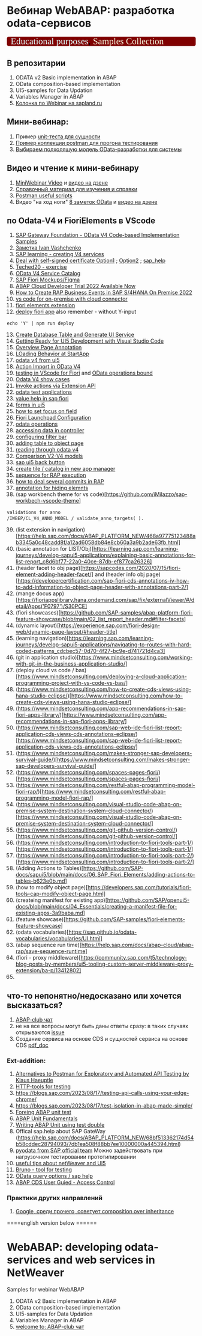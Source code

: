 # Вебинар WebABAP: разработка odata-сервисов
<img src="https://github.com/OlegBash599/WebABAP_samples/blob/master/lbl.svg"/>

## В репозитарии
1) ODATA v2 Basic implementation in ABAP
2) OData composition-based implementation
3) UI5-samples for Data Updation
4) Variables Manager in ABAP
5) [Колонка по Webinar на sapland.ru](https://sappro.sapland.ru/author-column/20772)

## Мини-вебинар:
1) Пример [unit-теста для сущности](https://github.com/OlegBash599/WebABAP_samples/blob/master/src/zwa003/zcl_wa003_var_head_feed.clas.testclasses.abap)
2) [Пример коллекции postman для прогона тестирования](https://github.com/OlegBash599/WebABAP_samples/tree/master/PostMan_samples)
3) [Выбираем подходящую модель OData-разработки для системы](https://blogs.sap.com/2022/01/22/howto-odata-high-level-overview/)
   


## Видео и чтение к мини-вебинару
1) [MiniWebinar Video](https://sappro.sapland.ru/kb/webinars/testirovanie-crudq-operatsii-v-sap-gateway-i-unit-testirovanie-v-odata-v2.html) и [видео на дзене](https://dzen.ru/video/watch/6654c9d27e3fa971932db30d)
2) [Справочный материал для изучения и справки](https://www.olegbash.ru/WebABAP/MiniWebinar_ODATAtesting.zip)
3) [Postman useful scripts](https://blogs.aboutatul.in/some-common-test-scripts-in-postman)
4) Видео "на ход ноги" [8 заметок OData](https://sappro.sapland.ru/publications/sap-gateway-odata-8-poleznyh-zametok-na-hod-nogi.html) и [видео на дзене](https://dzen.ru/video/watch/6654d7b65b3bc47acbf0f6c1)

## по Odata-V4 и FioriElements в VScode
1) [SAP Gateway Foundation - OData V4 Code-based Implementation Samples](https://github.com/SAP-samples/gateway-odata-v4)
2) [Заметка Ivan Vashchenko](https://github.com/Via04/odatav4-guide)
3) [SAP learning - creating V4 services](https://learning.sap.com/learning-journeys/getting-started-with-creating-an-sap-fiori-elements-app-based-on-an-odata-v4-rap-service/creating-an-odata-v4-service)
4) [Deal with self-signed certificate Option1](https://stackoverflow.com/questions/36506539/how-do-i-get-visual-studio-code-to-trust-our-self-signed-proxy-certificate) ; [Option2](https://stackoverflow.com/questions/75784380/how-to-provide-vs-code-with-a-self-signed-certificate-in-order-to-connect-with-s) ; [sap_help](https://help.sap.com/docs/SAP_FIORI_tools/17d50220bcd848aa854c9c182d65b699/4b318bede7eb4021a8be385c46c74045.html?locale=en-US)
5) [Teched20 - exercise](https://github.com/SAP-archive/teched2020-DEV260/tree/main/exercises/ex0)
6) [OData V4 Service Catalog](https://community.sap.com/t5/technology-blogs-by-sap/odata-v4-service-catalog/ba-p/13477068)
7) [SAP Fiori Mockups/Figma](https://www.youtube.com/watch?v=OozwNvecMWc)
8) [ABAP Cloud Developer Trial 2022 Available Now](https://community.sap.com/t5/technology-blogs-by-sap/abap-cloud-developer-trial-2022-available-now/ba-p/13598069)
9) [How to Create RAP Business Events in SAP S/4HANA On Premise 2022](https://community.sap.com/t5/technology-blogs-by-sap/how-to-create-rap-business-events-in-sap-s-4hana-on-premise-2022/ba-p/13553312)
10) [vs code for on-premise with cloud connector](https://www.mindsetconsulting.com/visual-studio-code-abap-on-premise-system-destination-system-cloud-connector/)
11) [fiori elements extension](https://sapui5.hana.ondemand.com/#/topic/dd78acad2f164560ad6b0e24ed2cd8ee)
12) [deploy fiori app](https://github.com/SAP/open-ux-tools/tree/main/packages/deploy-tooling#configuration-with-logging-enabled)
also remember - without Y-input
```
echo 'Y' | npm run deploy
```
13) [Create Database Table and Generate UI Service](https://developers.sap.com/tutorials/abap-environment-rap100-generate-ui-service.html)
14) [Getting Ready for UI5 Development with Visual Studio Code](https://community.sap.com/t5/technology-blogs-by-sap/getting-ready-for-ui5-development-with-visual-studio-code/ba-p/13498045)
15) [Overview Page Annotation](https://github.com/SAP-docs/sapui5/blob/main/docs/06_SAP_Fiori_Elements/annotations-used-in-overview-pages-65731e6.md)
16) [LOading Behavior at StartApp](https://ui5.sap.com/#/topic/9f4e1192f1384b85bc160288e17f69c4)
17) [odata v4 from ui5](https://community.sap.com/t5/technology-blogs-by-members/enhancing-flexibility-with-odata-v4-calls-from-the-controller-in-sap-ui5/ba-p/13880825)
18) [Action Import in OData V4](https://stackoverflow.com/questions/70204048/how-to-send-a-post-request-to-odata-v4-actionimport-with-sapui5)
19) [testing in VScode for Fiori](https://community.sap.com/t5/technology-blogs-by-members/ui5-tooling-custom-server-middleware-proxy-extension/ba-p/13412802) and [OData operations bound](https://github.com/SAP-docs/sapui5/blob/main/docs/04_Essentials/odata-operations-b54f789.md)
20) [Odata V4 show cases](https://github.com/SAP-samples/fiori-elements-feature-showcase/blob/main/README.md#custom-actions-global-list-report)
21) [Invoke actions via Extension API](https://community.sap.com/t5/technology-q-a/fiori-elements-call-invokeactions-via-extensionapi-and-odata-v4/qaq-p/12452118)
22) [odata test applications](https://help.sap.com/doc/saphelp_nw75/7.5.5/en-US/c7/0a898058f34024bfe9bffc43b3904c/frameset.htm)
23) [value help in sap fiori](https://openui5.hana.ondemand.com/entity/sap.ui.mdc.ValueHelp/sample/sap.ui.mdc.demokit.sample.FieldValueHelpTypes/code)
24) [forms in ui5](https://sapui5.hana.ondemand.com/sdk/#/entity/sap.ui.layout.form.Form/sample/sap.ui.layout.sample.Form354wide/code)
25) [how to set focus on field](https://help.sap.com/docs/SAP_NETWEAVER_740/468a97775123488ab3345a0c48cadd8f/91f19f036f4d1014b6dd926db0e91070.html#example)
26) [Fiori Launchpad Configuration](https://help.sap.com/docs/ABAP_PLATFORM_NEW/a7b390faab1140c087b8926571e942b7/af35d42e7d4f49d7b8e46080cd01c299.html?locale=en-US)
27) [odata operations](https://github.com/SAP-docs/sapui5/blob/main/docs/04_Essentials/odata-operations-b54f789.md)
28) [accessing data in controller](https://github.com/SAP-docs/sapui5/blob/main/docs/04_Essentials/accessing-data-in-controller-code-17b30ac.md)
29) [configuring filter bar](https://github.com/SAP-docs/sapui5/blob/main/docs/06_SAP_Fiori_Elements/configuring-filter-bars-4bd7590.md)
30) [adding table to object page](https://learning.sap.com/learning-journeys/getting-started-with-creating-an-sap-fiori-elements-app-based-on-an-odata-v4-rap-service/adding-a-table-to-the-object-page)
31) [reading through odata v4](https://learning.sap.com/learning-journeys/develop-sapui5-applications/reading-data-through-an-odata-model_e7de231b-e1ae-46f9-a298-14da24ef940b)
32) [Comparison V2-V4 models](https://github.com/SAP/openui5-docs/blob/main/docs/04_Essentials/changes-compared-to-odata-v2-model-abd4d7c.md)
33) [sap ui5 back button](https://learning.sap.com/learning-journeys/develop-sapui5-applications/routing-back_c9b9f625-a6c1-4b54-9d32-8196143d5ee5)
34) [create tile / catalog in new app manager](https://community.sap.com/t5/technology-blog-posts-by-sap/sap-fiori-launchpad-app-manager-tool-available-for-sap-s-4hana-2020/ba-p/13483977)
35) [sequence for RAP execution](https://help.sap.com/docs/abap-cloud/abap-rap/save-sequence-runtime)
36) [how to deal several commits in RAP](https://community.sap.com/t5/technology-q-a/save-sequence-bapi-commit-issue-abap-restful-programming-on-premise/qaq-p/12135945)
37) [annotation for hiding elemnts](https://sapui5.hana.ondemand.com/sdk/#/topic/ca00ee45fe344a73998f482cb2e669bb)
38) (sap workbench theme for vs code)[https://github.com/iMilazzo/sap-workbech-vscode-theme]

```
validations for anno
/IWBEP/CL_V4_ANNO_MODEL / validate_anno_targets( ).
```
39) (list extension in navigation)[https://help.sap.com/docs/ABAP_PLATFORM_NEW/468a97775123488ab3345a0c48cadd8f/a12ad6058db84e8cb60a3a9b2ade63fb.html]
40) (basic annotation for LIST/Obj)[https://learning.sap.com/learning-journeys/develop-sapui5-applications/explaining-basic-annotations-for-list-report_c8d6bf77-22a0-40ce-87db-ef877ca26326]
41) (header facet to obj page)[https://sapcodes.com/2020/07/15/fiori-element-adding-header-facet/] and (header info obj page)[https://developercertification.com/sap-fiori-cds-annotations-iv-how-to-add-information-to-object-page-header-with-annotations-part-2/]
42) (mange docus app)[https://fioriappslibrary.hana.ondemand.com/sap/fix/externalViewer/#/detail/Apps('F0797')/S30PCE]
43) (fiori showcases)[https://github.com/SAP-samples/abap-platform-fiori-feature-showcase/blob/main/02_list_report_header.md#filter-facets]
44) (dynamic layout)[https://experience.sap.com/fiori-design-web/dynamic-page-layout/#header-title]
45) (learning navigation)[https://learning.sap.com/learning-journeys/develop-sapui5-applications/navigating-to-routes-with-hard-coded-patterns_cdcbec57-0d70-4f27-bc9e-d741721d4ca3]
46) (git in application studio)[https://www.mindsetconsulting.com/working-with-git-in-the-business-application-studio/]
47) (deploy cloud vs code / bas)[https://www.mindsetconsulting.com/deploying-a-cloud-application-programming-project-with-vs-code-vs-bas/]
48) (https://www.mindsetconsulting.com/how-to-create-cds-views-using-hana-studio-eclipse/)[https://www.mindsetconsulting.com/how-to-create-cds-views-using-hana-studio-eclipse/]
49) (https://www.mindsetconsulting.com/app-recommendations-in-sap-fiori-apps-library/)[https://www.mindsetconsulting.com/app-recommendations-in-sap-fiori-apps-library/]
50) (https://www.mindsetconsulting.com/sap-web-ide-fiori-list-report-application-cds-views-cds-annotations-eclipse/)[https://www.mindsetconsulting.com/sap-web-ide-fiori-list-report-application-cds-views-cds-annotations-eclipse/]
51) (https://www.mindsetconsulting.com/makes-stronger-sap-developers-survival-guide/)[https://www.mindsetconsulting.com/makes-stronger-sap-developers-survival-guide/]
52) (https://www.mindsetconsulting.com/spaces-pages-fiori/)[https://www.mindsetconsulting.com/spaces-pages-fiori/]
53) (https://www.mindsetconsulting.com/restful-abap-programming-model-fiori-rap/)[https://www.mindsetconsulting.com/restful-abap-programming-model-fiori-rap/]
54) (https://www.mindsetconsulting.com/visual-studio-code-abap-on-premise-system-destination-system-cloud-connector/)[https://www.mindsetconsulting.com/visual-studio-code-abap-on-premise-system-destination-system-cloud-connector/]
55) (https://www.mindsetconsulting.com/git-github-version-control/)[https://www.mindsetconsulting.com/git-github-version-control/]
56) (https://www.mindsetconsulting.com/introduction-to-fiori-tools-part-1/)[https://www.mindsetconsulting.com/introduction-to-fiori-tools-part-1/]
57) (https://www.mindsetconsulting.com/introduction-to-fiori-tools-part-2/)[https://www.mindsetconsulting.com/introduction-to-fiori-tools-part-2/]
58) (Adding Actions to Tables)[https://github.com/SAP-docs/sapui5/blob/main/docs/06_SAP_Fiori_Elements/adding-actions-to-tables-b623e0b.md]
59) (how to modify object page)[https://developers.sap.com/tutorials/fiori-tools-cap-modify-object-page.html]
60) (createing manifest for existing app)[https://github.com/SAP/openui5-docs/blob/main/docs/04_Essentials/creating-a-manifest-file-for-existing-apps-3a9baba.md]
61) (feature showcase)[https://github.com/SAP-samples/fiori-elements-feature-showcase]
62) (odata vocabularies)[https://sap.github.io/odata-vocabularies/vocabularies/UI.html]
63) (abap sequence run time)[https://help.sap.com/docs/abap-cloud/abap-rap/save-sequence-runtime]
64) (fiori - proxy middleware)[https://community.sap.com/t5/technology-blog-posts-by-members/ui5-tooling-custom-server-middleware-proxy-extension/ba-p/13412802]
65) 


## что-то непонятно/недосказано или хочется высказаться?
1) [ABAP-club чат](https://t.me/ABAPclub)
2) не на все вопросы могут быть даны ответы сразу: в таких случаях открываются [issue](https://github.com/OlegBash599/WebABAP_samples/issues)
3) Создание сервиса на основе CDS и сущностей сервиса на основе CDS [pdf_doc](https://olegbash.ru/f1/pW8)


### Ext-addition:
1) [Alternatives to Postman for Exploratory and Automated API Testing by Klaus Haeuptle](https://blogs.sap.com/2023/08/17/alternatives-to-postman-for-exploratory-and-automated-api-testing/)
2) [HTTP-tools for testing](https://thechief.io/c/editorial/top-10-http-benchmarking-and-load-testing-tools/)
3) https://blogs.sap.com/2023/08/17/testing-api-calls-using-your-edge-chrome/
4) https://blogs.sap.com/2023/08/17/test-isolation-in-abap-made-simple/
5) [Foreing ABAP unit test](https://blogs.sap.com/2023/09/12/writing-foreign-abap-unit-tests/)
6) [ABAP Unit Fundamentals](https://blogs.sap.com/2019/12/20/understanding-abap-unit-testing-fundamentals-overview-for-beginners/)
7) [Writing ABAP Unit using test double](https://blogs.sap.com/2023/10/16/writing-abap-a-unit-using-test-double-frameworkdoc/)
8) Offical sap.help about SAP GateWay (https://help.sap.com/docs/ABAP_PLATFORM_NEW/68bf513362174d54b58cddec28794093/7db1ea508f88bb7ee10000000a445394.html)
9) [pyodata from SAP official team](https://github.com/SAP/python-pyodata) Можно задействовать при нагрузочном тестировании прототипировании
10) [useful tips about netWeaver and UI5](https://blogs.sap.com/2016/04/30/my-ui5-debugging-tips-and-experience-collection-how-to-resolve-ui5-issues-through-debugging-by-yourself/)
11) [Bruno - tool for testing](https://github.com/usebruno/bruno)
12) [OData query options / sap help](https://help.sap.com/docs/ABAP_PLATFORM_NEW/68bf513362174d54b58cddec28794093/30116c10d4ff42908d4a4ad023b77634.html)
13) [ABAP CDS User Guied - Access Control](https://help.sap.com/docs/abap-cloud/abap-cds-tools-user-guide/access-controls?version=sap_btp)


### Практики других направлений
1) [Google, среди прочего, советует composition over inheritance](https://www.youtube.com/watch?v=6lU11IHfJgo)

====english version below ======
# WebABAP: developing odata-services and web services in NetWeaver
Samples for webinar WebABAP

1) ODATA v2 Basic implementation in ABAP
2) OData composition-based implementation
3) UI5-samples for Data Updation
4) Variables Manager in ABAP
5) [welcome to: ABAP-club чат](https://t.me/ABAPclub)
